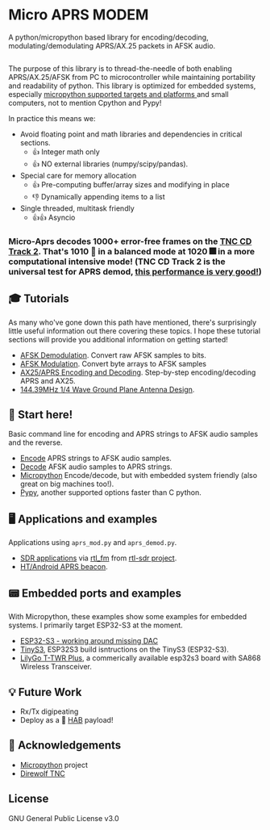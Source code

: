 # Micro APRS MODEM

A python/micropython based library for encoding/decoding, modulating/demodulating APRS/AX.25 packets in AFSK audio.  
<!---
![AFSK hello world](docs/afsk_hello.png?raw=true "AFSK hello")
--->
<p align="center">
  <img src="https://github.com/stephanelsmith/micro-aprs/blob/master/docs/tuts/demod/corr_total.gif?raw=true" alt=""/>
</p>

The purpose of this library is to thread-the-needle of both enabling APRS/AX.25/AFSK from PC to microcontroller while maintaining portability and readability of python.  This library is optimized for embedded systems, especially [micropython supported targets and platforms ](https://github.com/micropython/micropython#supported-platforms--architectures) and small computers, not to mention Cpython and Pypy! 

In practice this means we:
* Avoid floating point and math libraries and dependencies in critical sections.  
	* :+1: Integer math only
	* :+1: NO external libraries (numpy/scipy/pandas).
* Special care for memory allocation
	* :+1: Pre-computing buffer/array sizes and modifying in place
	* :-1: Dynamically appending items to a list
* Single threaded, multitask friendly
	* :+1::+1: Asyncio


### **Micro-Aprs decodes 1000+ error-free frames on the [TNC CD Track 2](http://wa8lmf.net/TNCtest/).  That's **1010** :eyes: in a balanced mode at **1020** :fireworks: in a more computational intensive mode!**  (TNC CD Track 2 is the universal test for APRS demod, [this performance is very good!](https://github.com/wb2osz/direwolf/blob/dev/doc/WA8LMF-TNC-Test-CD-Results.pdf))


## :mortar_board: Tutorials
As many who've gone down this path have mentioned, there's surprisingly little useful information out there covering these topics.  I hope these tutorial sections will provide you additional information on getting started!
* [AFSK Demodulation](docs/tuts/demod/README.md). Convert raw AFSK samples to bits.
* [AFSK Modulation](docs/tuts/mod/README.md). Convert byte arrays to AFSK samples
* [AX25/APRS Encoding and Decoding](docs/tuts/encdec/README.md). Step-by-step encoding/decoding APRS and AX25.
* [144.39MHz 1/4 Wave Ground Plane Antenna Design](docs/tuts/ant/README.md).


## :horse_racing: **Start here!**
Basic command line for encoding and APRS strings to AFSK audio samples and the reverse.
* [Encode](docs/ports/mod/README.md) APRS strings to AFSK audio samples.
* [Decode](docs/ports/demod/README.md) AFSK audio samples to APRS strings.
* [Micropython](docs/ports/upy/README.md) Encode/decode, but with embedded system friendly (also great on big machines too!).
* [Pypy](docs/ports/pypy/README.md), another supported options faster than C python.

## :desktop_computer: Applications and examples
Applications using ```aprs_mod.py``` and ```aprs_demod.py```.
* [SDR applications](docs/ports/sdr/README.md) via [rtl_fm](https://manpages.ubuntu.com/manpages/trusty/man1/rtl_fm.1.html) from [rtl-sdr project](https://osmocom.org/projects/rtl-sdr/wiki).
* [HT/Android APRS beacon](docs/ports/termux/README.md).

## :pager: Embedded ports and examples
With Micropython, these examples show some examples for embedded systems.  I primarily target ESP32-S3 at the moment.
* [ESP32-S3 - working around missing DAC](docs/ports/dac/README.md)
* [TinyS3](docs/ports/tinys3/README.md), ESP32S3 build isntructions on the TinyS3 (ESP32-S3).
* [LilyGo T-TWR Plus](docs/ports/lilygottwr/README.md), a commerically available esp32s3 board with SA868 Wireless Transceiver.


## :bulb: Future Work
* Rx/Tx digipeating
* Deploy as a :balloon: [HAB](https://amateur.sondehub.org/) payload!

## :raised_hands: Acknowledgements
- [Micropython](https://github.com/micropython/micropython) project
- [Direwolf TNC](https://github.com/wb2osz/direwolf)


## License
GNU General Public License v3.0


